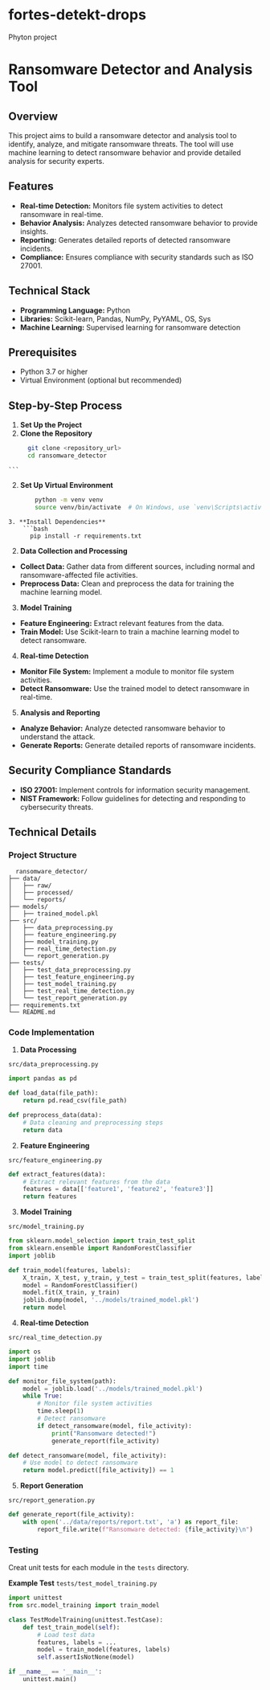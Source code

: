 # fortes-detekt-drops
Phyton project

# Ransomware Detector and Analysis Tool

## Overview
This project aims to build a ransomware detector and analysis tool to identify, analyze, and mitigate ransomware threats. The tool will use machine learning to detect ransomware behavior and provide detailed analysis for security experts.

## Features

- **Real-time Detection:** Monitors file system activities to detect ransomware in real-time.
- **Behavior Analysis:** Analyzes detected ransomware behavior to provide insights.
- **Reporting:** Generates detailed reports of detected ransomware incidents.
- **Compliance:** Ensures compliance with security standards such as ISO 27001.

## Technical Stack

- **Programming Language:** Python
- **Libraries:** Scikit-learn, Pandas, NumPy, PyYAML, OS, Sys
- **Machine Learning:** Supervised learning for ransomware detection

## Prerequisites

- Python 3.7 or higher
- Virtual Environment (optional but recommended)

## Step-by-Step Process

1. **Set Up the Project**
  1. **Clone the Repository**
       ```bash
         git clone <repository_url>
         cd ransomware_detector
    ```
    
  2. **Set Up Virtual Environment**
     ```bash
         python -m venv venv
         source venv/bin/activate  # On Windows, use `venv\Scripts\activate`
   ```
  3. **Install Dependencies**
       ```bash
         pip install -r requirements.txt
   ```

2. **Data Collection and Processing**
 
 - **Collect Data:** Gather data from different sources, including normal and ransomware-affected file activities.
 - **Preprocess Data:** Clean and preprocess the data for training the machine learning model.

3. **Model Training**

  - **Feature Engineering:** Extract relevant features from the data.
  - **Train Model:** Use Scikit-learn to train a machine learning model to detect ransomware.

4. **Real-time Detection**

  - **Monitor File System:** Implement a module to monitor file system activities.
  - **Detect Ransomware:** Use the trained model to detect ransomware in real-time.

5. **Analysis and Reporting**

 - **Analyze Behavior:** Analyze detected ransomware behavior to understand the attack.
 - **Generate Reports:** Generate detailed reports of ransomware incidents.

## Security Compliance Standards
 - **ISO 27001:** Implement controls for information security management.
 - **NIST Framework:** Follow guidelines for detecting and responding to cybersecurity threats.

## Technical Details

### Project Structure
   ```plaintext 
     ransomware_detector/
├── data/
│   ├── raw/
│   ├── processed/
│   └── reports/
├── models/
│   ├── trained_model.pkl
├── src/
│   ├── data_preprocessing.py
│   ├── feature_engineering.py
│   ├── model_training.py
│   ├── real_time_detection.py
│   └── report_generation.py
├── tests/
│   ├── test_data_preprocessing.py
│   ├── test_feature_engineering.py
│   ├── test_model_training.py
│   ├── test_real_time_detection.py
│   └── test_report_generation.py
├── requirements.txt
└── README.md
```

### Code Implementation

1. **Data Processing**

``src/data_preprocessing.py``

```python 
import pandas as pd

def load_data(file_path):
    return pd.read_csv(file_path)

def preprocess_data(data):
    # Data cleaning and preprocessing steps
    return data
```

2. **Feature Engineering**

``src/feature_engineering.py``

```python
def extract_features(data):
    # Extract relevant features from the data
    features = data[['feature1', 'feature2', 'feature3']]
    return features
```
3. **Model Training**

``src/model_training.py``

```python
from sklearn.model_selection import train_test_split
from sklearn.ensemble import RandomForestClassifier
import joblib

def train_model(features, labels):
    X_train, X_test, y_train, y_test = train_test_split(features, labels, test_size=0.2)
    model = RandomForestClassifier()
    model.fit(X_train, y_train)
    joblib.dump(model, '../models/trained_model.pkl')
    return model
```
4. **Real-time Detection**

``src/real_time_detection.py``

```python
import os
import joblib
import time

def monitor_file_system(path):
    model = joblib.load('../models/trained_model.pkl')
    while True:
        # Monitor file system activities
        time.sleep(1)
        # Detect ransomware
        if detect_ransomware(model, file_activity):
            print("Ransomware detected!")
            generate_report(file_activity)

def detect_ransomware(model, file_activity):
    # Use model to detect ransomware
    return model.predict([file_activity]) == 1
```

5. **Report Generation**

``src/report_generation.py``

```python
def generate_report(file_activity):
    with open('../data/reports/report.txt', 'a') as report_file:
        report_file.write(f"Ransomware detected: {file_activity}\n")
```

### Testing 

Creat unit tests for each module in the ``tests`` directory.

**Example Test**
``tests/test_model_training.py``

```python
import unittest
from src.model_training import train_model

class TestModelTraining(unittest.TestCase):
    def test_train_model(self):
        # Load test data
        features, labels = ...
        model = train_model(features, labels)
        self.assertIsNotNone(model)

if __name__ == '__main__':
    unittest.main()
```
